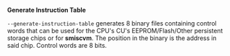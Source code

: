**Generate Instruction Table**

`--generate-instruction-table` generates 8 binary files containing control words that can be used for the CPU's CU's EEPROM/Flash/Other persistent storage chips or for **smiscvm**.
The position in the binary is the address in said chip. Control words are 8 bits.